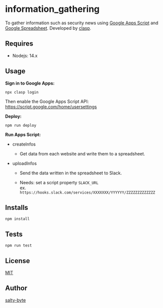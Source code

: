 # information_gathering

To gather information such as security news using [Google Apps Script](https://developers.google.com/apps-script/) and [Google Spreadsheet](https://developers.google.com/apps-script/reference/spreadsheet).
Developed by [clasp](https://github.com/google/clasp).

## Requires

- Nodejs: 14.x

## Usage

**Sign in to Google Apps:**

```shell
npx clasp login
```

Then enable the Google Apps Script API: https://script.google.com/home/usersettings

**Deploy:**

```shell
npm run deploy
```

**Run Apps Script:**

- createInfos

  - Get data from each website and write them to a spreadsheet.

- uploadInfos

  - Send the data written in the spreadsheet to Slack.

  - Needs: set a script property `SLACK_URL`  
    ex. `https://hooks.slack.com/services/XXXXXXX/YYYYYY/ZZZZZZZZZZZZZ`

## Installs

```shell
npm install
```

## Tests

```shell
npm run test
```

## License

[MIT](https://github.com/salty-byte/information_gathering/blob/development/LICENSE)

## Author

[salty-byte](https://github.com/salty-byte)
